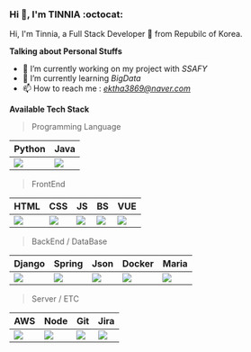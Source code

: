 

### Hi 👋, I'm TINNIA :octocat:

Hi, I'm Tinnia, a Full Stack Developer 🚀 from Repubilc of Korea.

**Talking about Personal Stuffs**

- :office: I’m currently working on my project with *SSAFY*
- 🌱 I’m currently learning *BigData*
- 📫 How to reach me : *ektha3869@naver.com*


**Available Tech Stack**  

> Programming Language

| Python | Java | 
| ------ | -------- | 
| <img src="https://img.icons8.com/color/50/000000/python.png"/> | <img src="https://img.icons8.com/color/48/000000/java-coffee-cup-logo.png"/> | 


> FrontEnd

| HTML | CSS | JS | BS | VUE |
| ---------- | --- | ---- | ------ | ----- |
| <img src="https://img.icons8.com/color/50/000000/html-5.png"/> | <img src="https://img.icons8.com/color/50/000000/css3.png"/> | <img src="https://img.icons8.com/color/50/000000/javascript-logo-1.png"/> | <img src="https://img.icons8.com/color/50/000000/bootstrap.png"/> | <img src="https://img.icons8.com/color/50/vue-js.png"/> |


> BackEnd / DataBase

| Django | Spring | Json | Docker | Maria |
| ------ | ------ | ------ | -------- | ------ |
| <img src="https://img.icons8.com/material/50/000000/django.png"/> | <img src="https://img.icons8.com/color/50/000000/spring-logo.png"/> | <img src="https://img.icons8.com/material/50/000000/json.png"/> | <img src="https://img.icons8.com/color/50/000000/docker.png"/> | <img src="https://img.icons8.com/color/50/000000/db-2.png"/> |

> Server / ETC

| AWS | Node | Git | Jira |
| ----- | ---- | -------- | ------ |
| <img src="https://img.icons8.com/color/50/000000/amazon-web-services.png"/> | <img src="https://img.icons8.com/color/50/000000/nodejs.png"/> | <img src="https://img.icons8.com/color/50/000000/git.png"/> | <img src="https://img.icons8.com/color/50/000000/jira.png"/> |


